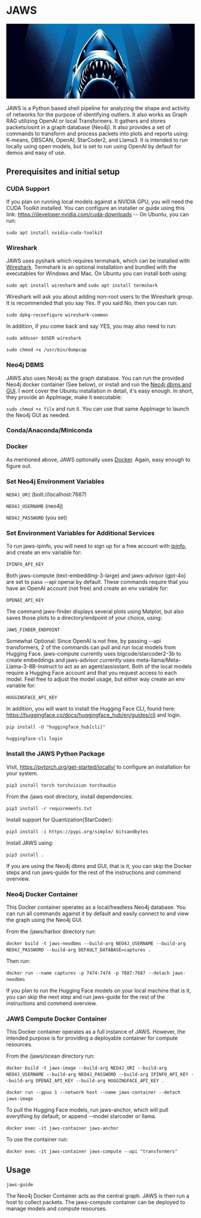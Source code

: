 # JAWS
![hehe](/assets/cover.jpg)

JAWS is a Python based shell pipeline for analyzing the shape and activity of networks for the purpose of identifying outliers. It also works as Graph RAG utilizing OpenAI or local Transformers. It gathers and stores packets/osint in a graph database (Neo4j). It also provides a set of commands to transform and process packets into plots and reports using: K-means, DBSCAN, OpenAI, StarCoder2, and Llama3. It is intended to run locally using open models, but is set to run using OpenAI by default for demos and easy of use.


## Prerequisites and initial setup

### CUDA Support

If you plan on running local models against a NVIDIA GPU, you will need the CUDA Toolkit installed. You can configure an installer or guide using this link: https://developer.nvidia.com/cuda-downloads -- On Ubuntu, you can run:

`sudo apt install nvidia-cuda-toolkit`


### Wireshark

JAWS uses pyshark which requires termshark, which can be installed with [Wireshark](https://www.wireshark.org/). Termshark is an optional installation and bundled with the executables for Windows and Mac. On Ubuntu you can install both using:

`sudo apt install wireshark` and `sudo apt install termshark`

Wireshark will ask you about adding non-root users to the Wireshark group. It is recommended that you say Yes. If you said No, then you can run:

`sudo dpkg-reconfigure wireshark-common`

In addition, if you come back and say YES, you may also need to run:

`sudo adduser $USER wireshark`

`sudo chmod +x /usr/bin/dumpcap`


### Neo4j DBMS

JAWS also uses Neo4j as the graph database. You can run the provided Neo4j docker container (See below), or install and run the [Neo4j dbms and GUI](https://neo4j.com/product/developer-tools/). I wont cover the Ubuntu installation in detail, it's easy enough. In short, they provide an AppImage, make it executable:

`sudo chmod +x file` and run it. You can use that same AppImage to launch the Neo4j GUI as needed.


### Conda/Anaconda/Miniconda




### Docker

As mentioned above, JAWS optionally uses [Docker](https://www.docker.com/). Again, easy enough to figure out.


### Set Neo4j Environment Variables

`NEO4J_URI` (bolt://localhost:7687)

`NEO4J_USERNAME` (neo4j)

`NEO4J_PASSWORD` (you set)


### Set Environment Variables for Additional Services

To run jaws-ipinfo, you will need to sign up for a free account with [ipinfo](https://ipinfo.io/), and create an env variable for:

`IPINFO_API_KEY`


Both jaws-compute (text-embedding-3-large) and jaws-advisor (gpt-4o) are set to pass --api openai by default. These commands require that you have an OpenAI account (not free) and create an env variable for: 

`OPENAI_API_KEY`


The command jaws-finder displays several plots using Matplot, but also saves those plots to a directory/endpoint of your choice, using:

`JAWS_FINDER_ENDPOINT`


Somewhat Optional: Since OpenAI is not free, by passing --api transformers, 2 of the commands can pull and run local models from Hugging Face. jaws-compute currently uses bigcode/starcoder2-3b to create embeddings and jaws-advisor currently uses meta-llama/Meta-Llama-3-8B-Instruct to act as an agent/assisstant. Both of the local models require a Hugging Face account and that you request access to each model. Feel free to adjust the model usage, but either way create an env variable for:

`HUGGINGFACE_API_KEY`

In addition, you will want to install the Hugging Face CLI, found here: https://huggingface.co/docs/huggingface_hub/en/guides/cli and login.

`pip install -U "huggingface_hub[cli]"`

`huggingface-cli login`


### Install the JAWS Python Package

Visit, https://pytorch.org/get-started/locally/ to configure an installation for your system.

`pip3 install torch torchvision torchaudio`


From the /jaws root directory, install dependencies:

`pip3 install -r requirements.txt`


Install support for Quantization(StarCoder):

`pip3 install -i https://pypi.org/simple/ bitsandbytes`


Install JAWS using:

`pip3 install .`


If you are using the Neo4j dbms and GUI, that is it, you can skip the Docker steps and run jaws-guide for the rest of the instructions and commend overview.


### Neo4j Docker Container

This Docker container operates as a local/headless Neo4j database. You can run all commands against it by default and easily connect to and view the graph using the Neo4j GUI.

From the /jaws/harbor directory run: 

`docker build -t jaws-neodbms --build-arg NEO4J_USERNAME --build-arg NEO4J_PASSWORD --build-arg DEFAULT_DATABASE=captures .` 


Then run: 

`docker run --name captures -p 7474:7474 -p 7687:7687 --detach jaws-neodbms`


If you plan to run the Hugging Face models on your local machine that is it, you can skip the next step and run jaws-guide for the rest of the instructions and commend overview.


### JAWS Compute Docker Container

This Docker container operates as a full instance of JAWS. However, the intended purpose is for providing a deployable container for compute resources.


From the /jaws/ocean directory run:

`docker build -t jaws-image --build-arg NEO4J_URI --build-arg NEO4J_USERNAME --build-arg NEO4J_PASSWORD --build-arg IPINFO_API_KEY --build-arg OPENAI_API_KEY --build-arg HUGGINGFACE_API_KEY .`

`docker run --gpus 1 --network host --name jaws-container --detach jaws-image`


To pull the Hugging Face models, run jaws-anchor, which will pull everything by default, or append --model starcoder or llama.

`docker exec -it jaws-container jaws-anchor`


To use the container run:

`docker exec -it jaws-container jaws-compute --api "transformers"`


## Usage

`jaws-guide`

The Neo4j Docker Container acts as the central graph. JAWS is then run a host to collect packets. The jaws-compute container can be deployed to manage models and compute resourses.

